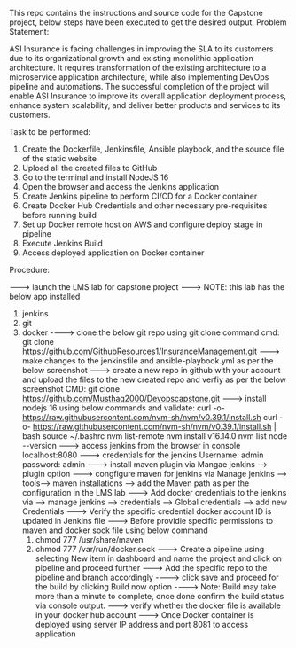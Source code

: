 This repo contains the instructions and source code for the Capstone project, below steps have been executed to get the desired output.
Problem Statement:

ASI Insurance is facing challenges in improving the SLA to its customers 
due to its organizational growth and existing monolithic application 
architecture. It requires transformation of the existing architecture to a 
microservice application architecture, while also implementing DevOps 
pipeline and automations. 
The successful completion of the project will enable ASI Insurance to 
improve its overall application deployment process, enhance system 
scalability, and deliver better products and services to its customers.

Task to be performed:

1. Create the Dockerfile, Jenkinsfile, Ansible playbook, and the source file of 
the static website
2. Upload all the created files to GitHub
3. Go to the terminal and install NodeJS 16
4. Open the browser and access the Jenkins application
5. Create Jenkins pipeline to perform CI/CD for a Docker container
6. Create Docker Hub Credentials and other necessary pre-requisites before 
running build
7. Set up Docker remote host on AWS and configure deploy stage in pipeline
8. Execute Jenkins Build
9. Access deployed application on Docker container


Procedure:

---> launch the LMS lab for capstone project 
---> NOTE: this lab has the below app installed 
1. jenkins 
2. git
3. docker 
----> clone the below git repo using git clone command 
cmd: git clone https://github.com/GithubResources1/InsuranceManagement.git
---> make changes to the jenkinsfile and ansible-playbook.yml as per the below screenshot
---> create a new repo in github with your account and upload the files to the new created repo and verfiy as per the below screenshot 
CMD: git clone https://github.com/Musthaq2000/Devopscapstone.git
---> install nodejs 16 using below commands and validate:
curl -o- https://raw.githubusercontent.com/nvm-sh/nvm/v0.39.1/install.sh
curl -o- https://raw.githubusercontent.com/nvm-sh/nvm/v0.39.1/install.sh | bash 
source ~/.bashrc
nvm list-remote
nvm install v16.14.0
nvm list
node --version
---> access jenkins from the browser in console localhost:8080
---> credentials for the jenkins Username: admin password: admin
---> install maven plugin via Mangae jenkins --> plugin option
---> congfigure maven for jenkins via Manage jenkins --> tools--> maven installations --> add the Maven path as per the configuration in the LMS lab
---> Add docker credentials to the jenkins via --> manage jenkins --> credentials --> Global credentials --> add new Credentials 
---> Verify the specific credential docker account ID is updated in Jenkins file 
---> Before providie specific permissions to maven and docker sock file  using below command 
   1. chmod 777 /usr/share/maven 
   2. chmod 777 /var/run/docker.sock
---> Create a pipeline using selecting New item in dashboard and name the project and click on pipeline and proceed further 
---> Add the specific repo to the pipeline and branch accordingly 
----> click save and proceed for the build by clicking Build now option
----> Note: Build may take more than a minute to complete, once done confirm the build status via console output.
---> verify whether the docker file is available in your docker hub account 
---> Once Docker container is deployed using server IP address and port 8081 to access application


